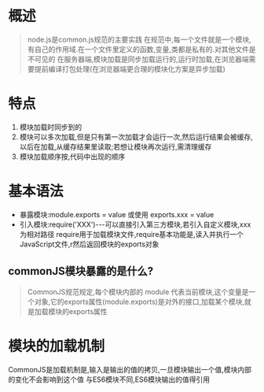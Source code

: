 # 概述
> node.js是common.js规范的主要实践
>在规范中,每一个文件就是一个模块,有自己的作用域.在一个文件里定义的函数,变量,类都是私有的.对其他文件是不可见的
>在服务器端,模块加载是同步加载运行的,运行时加载,在浏览器端需要提前编译打包处理(在浏览器端更合理的模块化方案是异步加载)

# 特点
1. 模块加载时同步到的
2. 模块可以多次加载,但是只有第一次加载才会运行一次,然后运行结果会被缓存,以后在加载,从缓存结果里读取;若想让模块再次运行,需清理缓存
3. 模块加载顺序按,代码中出现的顺序

# 基本语法
+ 暴露模块:module.exports = value 或使用 exports.xxx = value
+ 引入模块:require('XXX')---可以直接引入第三方模块,若引入自定义模块,xxx为相对路径
          require用于加载模块文件,require基本功能是,读入并执行一个JavaScript文件,r然后返回模块的exports对象

## commonJS模块暴露的是什么?
> CommonJS规范规定,每个模块内部的 module 代表当前模块,这个变量是一个对象,它的exports属性(module.exports)是对外的接口,加载某个模块,就是加载模块的exports属性

# 模块的加载机制
CommonJS是加载机制是,输入是输出的值的拷贝,一旦模块输出一个值,模块内部的变化不会影响到这个值
与ES6模块不同,ES6模块输出的值得引用




